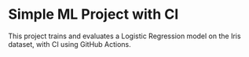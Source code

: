 # Simple ML Project with CI

This project trains and evaluates a Logistic Regression model on the Iris dataset, with CI using GitHub Actions.
